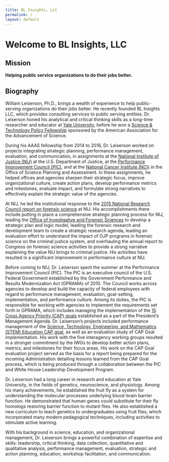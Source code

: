 ```yaml
---
title: BL Insights, LLC
permalink: /
layout: default
---
```


<section class="section title-section">
<h1 class="section-title" style="font-size:200%;">Welcome to BL Insights, LLC</h1>
</section>

<section class="section summary-section">
<h2 class="section-title"><i class="fa fa-rocket"></i>Mission</h2>
<div class="summary">
<b>Helping public service organizations to do their jobs better.</b> 
</div><!--//summary-->
</section><!--//section-->

<section class="section bio-section">
<h2 class="section-title"><i class="fa fa-user"></i>Biography</h2>
<div class="bio">

<p>William Leiserson, Ph.D., brings a wealth of experience to help public-serving organizations do their jobs better. He recently founded BL Insights LLC, which provides consulting services to public serving entities. Dr. Leiserson honed his analytical and critical thinking skills as a long-time researcher and educator at <a href="//mcdb.yale.edu/" target="_new">Yale University</a>, before he won a <a href="//www.aaas.org/page/stpf/overview" target="_new">Science & Technology Policy Fellowship</a> sponsored by the American Association for the Advancement of Science.</p>

<p>During his AAAS fellowship from 2014 to 2016, Dr. Leiserson worked on projects integrating strategic planning, performance management, evaluation, and communication, in assignments at the <a href="//nij.gov" target="_new">National Institute of Justice (NIJ)</a> at the U.S. Department of Justice, at the <a href="//pic.gov" target="_new">Performance Improvement Council (PIC)</a>, and at the <a href="//cancer.gov" target="_new">National Cancer Institute (NCI)</a> in the Office of Science Planning and Assessment. In these assignments, he helped offices and agencies sharpen their strategic focus, improve organizational culture, create action plans, develop performance metrics and milestones, evaluate impact, and formulate strong narratives to effectively explain the strategic value of the agencies.</p>

<p>At NIJ, he led the institutional response to the <a href="https://www.nap.edu/catalog/21772/support-for-forensic-science-research-improving-the-scientific-role-of" target="_new">2015 National Research Council report on forensic science</a> at NIJ. His accomplishments there include putting in place a comprehensive strategic planning process for NIJ, leading the <a href="//www.nij.gov/about/pages/oifs.aspx" target="_new">Office of Investigative and Forensic Sciences</a> to develop a strategic plan and logic model, leading the forensic research and development team to create a strategic research agenda, leading an evaluation effort to understand the impact of OJP programs in forensic science on the criminal justice system, and overhauling the annual report to Congress on forensic science activities to provide a strong narrative explaining the value NIJ brings to criminal justice. His activities have resulted in a significant improvement in performance culture at NIJ.</p>

<p>Before coming to NIJ, Dr. Leiserson spent the summer at the Performance Improvement Council (PIC). The PIC is an executive council of the U.S. Federal Government established by the Government Performance and Results Modernization Act (GPRAMA) of 2010. The Council works across agencies to develop and build the capacity of federal employees with regard to performance management, evaluation, goal-setting, implementation, and performance culture. Among its duties, the PIC is responsible for working with agencies to implement the requirements set forth in GPRAMA, which includes managing the implementation of the <a href="//www.performance.gov/cap-goals-list" target="_new">15 Cross Agency Priority (CAP) goals</a> established as a part of the President’s Management Agenda. Dr. Leiserson’s projects included performance management of the <a href="//www.performance.gov/node/3404/view?view=public" target="_new">Science, Technology, Engineering, and Mathematics (STEM) Education CAP goal</a>, as well as an evaluation study of CAP Goal implementation. His work with the five interagency working groups resulted in a stronger commitment by the IWGs to develop better action plans, metrics, and milestones for their focus areas. His work on the CAP Goal evaluation project served as the basis for a report being prepared for the incoming Administration detailing lessons learned from the CAP Goal process, which is being produced through a collaboration between the PIC and White House Leadership Development Program.</p>

<p>Dr. Leiserson had a long career in research and education at Yale University, in the fields of genetics, neuroscience, and physiology. Among his many achievements, he established the fruit fly as a system for understanding the molecular processes underlying blood-brain barrier function. He demonstrated that human genes could substitute for their fly homologs restoring barrier function to mutant flies. He also established a new curriculum to teach genetics to undergraduates using fruit flies, which incorporated many modern pedagogical techniques, including activities to stimulate active learning.</p>

<p>With his background in science, education, and organizational management, Dr. Leiserson brings a powerful combination of expertise and skills: leadership, critical thinking, data collection, quantitative and qualitative analysis, performance management, evaluation, strategic and action planning, education, workshop facilitation, and communication.</p>
</div><!--//bio-->
</section><!--//section-->
